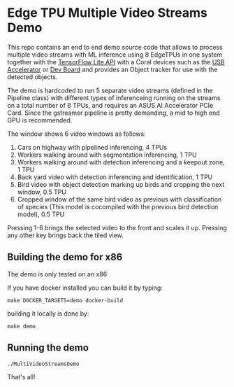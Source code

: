 # Edge TPU Multiple Video Streams Demo

This repo contains an end to end demo source code that allows to process
multiple video streams with ML inference using 8 EdgeTPUs in one system
together with the [TensorFlow Lite API](https://tensorflow.org/lite) with a
Coral devices such as the
[USB Accelerator](https://coral.withgoogle.com/products/accelerator) or
[Dev Board](https://coral.withgoogle.com/products/dev-board) and provides an
Object tracker for use with the detected objects.

The demo is hardcoded to run 5 separate video streams (defined in the Pipeline
class) with different
types of inferenceing running on the streams on a total number of 8 TPUs,
and requires an ASUS AI Accelerator PCIe Card. Since the gstreamer pipeline
is pretty demanding, a mid to high end GPU is recommended.

The window shows 6 video windows as follows:

1. Cars on highway with pipelined inferencing, 4 TPUs
1. Workers walking around with segmentation inferencing, 1 TPU
1. Workers walking around with detection inferencing and a keepout zone, 1
TPU
1. Back yard video with detection inferencing and identification, 1 TPU
1. Bird video with object detection marking up birds and cropping the next
window, 0.5 TPU
1. Cropped window of the same bird video as previous with classification of
species (This model is cocompiled with the previous bird detection model), 0.5
TPU

Pressing 1-6 brings the selected video to the front and scales it up.
Pressing any other key brings back the tiled view.

## Building the demo for x86
The demo is only tested on an x86

If you have docker installed you can build it by typing:

```
make DOCKER_TARGETS=demo docker-build
```
building it locally is done by:

```
make demo
```

## Running the demo

```
./MultiVideoStreamsDemo
```
That's all!
